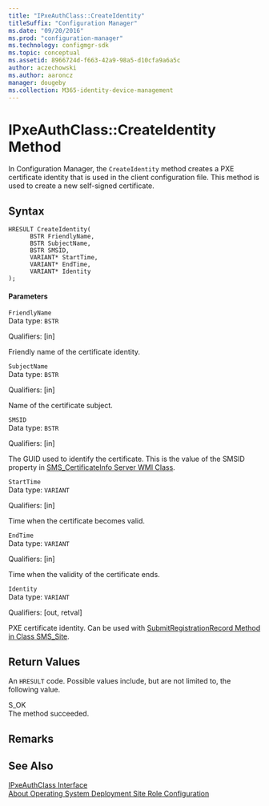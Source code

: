 ```yaml
---
title: "IPxeAuthClass::CreateIdentity"
titleSuffix: "Configuration Manager"
ms.date: "09/20/2016"
ms.prod: "configuration-manager"
ms.technology: configmgr-sdk
ms.topic: conceptual
ms.assetid: 8966724d-f663-42a9-98a5-d10cfa9a6a5c
author: aczechowski
ms.author: aaroncz
manager: dougeby
ms.collection: M365-identity-device-management
---
```

# IPxeAuthClass::CreateIdentity Method
In Configuration Manager, the `CreateIdentity` method creates a PXE certificate identity that is used in the client configuration file. This method is used to create a new self-signed certificate.  

## Syntax  

```  
HRESULT CreateIdentity(  
      BSTR FriendlyName,  
      BSTR SubjectName,  
      BSTR SMSID,  
      VARIANT* StartTime,  
      VARIANT* EndTime,  
      VARIANT* Identity  
);  
```  

#### Parameters  
 `FriendlyName`  
 Data type: `BSTR`  

 Qualifiers: [in]  

 Friendly name of the certificate identity.  

 `SubjectName`  
 Data type: `BSTR`  

 Qualifiers: [in]  

 Name of the certificate subject.  

 `SMSID`  
 Data type: `BSTR`  

 Qualifiers: [in]  

 The GUID used to identify the certificate. This is the value of the SMSID property in [SMS_CertificateInfo Server WMI Class](../../../../../develop/reference/osd/sms_certificateinfo-server-wmi-class.md).  

 `StartTime`  
 Data type: `VARIANT`  

 Qualifiers: [in]  

 Time when the certificate becomes valid.  

 `EndTime`  
 Data type: `VARIANT`  

 Qualifiers: [in]  

 Time when the validity of the certificate ends.  

 `Identity`  
 Data type: `VARIANT`  

 Qualifiers: [out, retval]  

 PXE certificate identity. Can be used with [SubmitRegistrationRecord Method in Class SMS_Site](../../../../../develop/reference/core/servers/configure/submitregistrationrecord-method-in-class-sms_site.md).  

## Return Values  
 An `HRESULT` code. Possible values include, but are not limited to, the following value.  

 S_OK  
 The method succeeded.  

## Remarks  

## See Also  
 [IPxeAuthClass Interface](../../../../../develop/reference/core/clients/client-classes/ipxeauthclass-interface.md)   
 [About Operating System Deployment Site Role Configuration](../../../../../develop/osd/about-operating-system-deployment-site-role-configuration.md)
